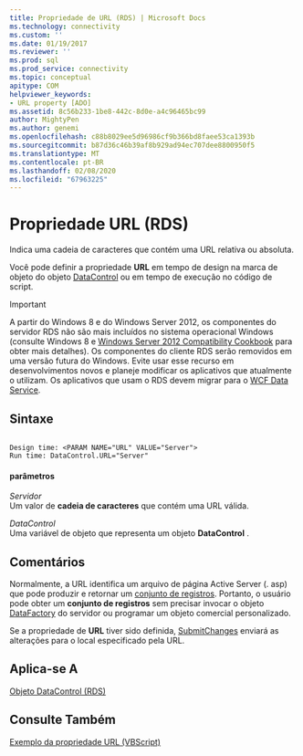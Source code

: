 ```yaml
---
title: Propriedade de URL (RDS) | Microsoft Docs
ms.technology: connectivity
ms.custom: ''
ms.date: 01/19/2017
ms.reviewer: ''
ms.prod: sql
ms.prod_service: connectivity
ms.topic: conceptual
apitype: COM
helpviewer_keywords:
- URL property [ADO]
ms.assetid: 8c56b233-1be8-442c-8d0e-a4c96465bc99
author: MightyPen
ms.author: genemi
ms.openlocfilehash: c88b8029ee5d96986cf9b366bd8faee53ca1393b
ms.sourcegitcommit: b87d36c46b39af8b929ad94ec707dee8800950f5
ms.translationtype: MT
ms.contentlocale: pt-BR
ms.lasthandoff: 02/08/2020
ms.locfileid: "67963225"
---
```

# <a name="url-property-rds"></a>Propriedade URL (RDS)
Indica uma cadeia de caracteres que contém uma URL relativa ou absoluta.  
  
 Você pode definir a propriedade **URL** em tempo de design na marca de objeto do objeto [DataControl](../../../ado/reference/rds-api/datacontrol-object-rds.md) ou em tempo de execução no código de script.  
  
> [!IMPORTANT]
>  A partir do Windows 8 e do Windows Server 2012, os componentes do servidor RDS não são mais incluídos no sistema operacional Windows (consulte Windows 8 e [Windows Server 2012 Compatibility Cookbook](https://www.microsoft.com/download/details.aspx?id=27416) para obter mais detalhes). Os componentes do cliente RDS serão removidos em uma versão futura do Windows. Evite usar esse recurso em desenvolvimentos novos e planeje modificar os aplicativos que atualmente o utilizam. Os aplicativos que usam o RDS devem migrar para o [WCF Data Service](https://go.microsoft.com/fwlink/?LinkId=199565).  
  
## <a name="syntax"></a>Sintaxe  
  
```  
  
Design time: <PARAM NAME="URL" VALUE="Server">  
Run time: DataControl.URL="Server"  
```  
  
#### <a name="parameters"></a>parâmetros  
 *Servidor*  
 Um valor de **cadeia de caracteres** que contém uma URL válida.  
  
 *DataControl*  
 Uma variável de objeto que representa um objeto **DataControl** .  
  
## <a name="remarks"></a>Comentários  
 Normalmente, a URL identifica um arquivo de página Active Server (. asp) que pode produzir e retornar um [conjunto de registros](../../../ado/reference/ado-api/recordset-object-ado.md). Portanto, o usuário pode obter um **conjunto de registros** sem precisar invocar o objeto [DataFactory](../../../ado/reference/rds-api/datafactory-object-rdsserver.md) do servidor ou programar um objeto comercial personalizado.  
  
 Se a propriedade de **URL** tiver sido definida, [SubmitChanges](../../../ado/reference/rds-api/submitchanges-method-rds.md) enviará as alterações para o local especificado pela URL.  
  
## <a name="applies-to"></a>Aplica-se A  
 [Objeto DataControl (RDS)](../../../ado/reference/rds-api/datacontrol-object-rds.md)  
  
## <a name="see-also"></a>Consulte Também  
 [Exemplo da propriedade URL (VBScript)](../../../ado/reference/rds-api/url-property-example-vbscript.md)


